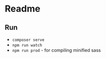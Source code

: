 # Readme

## Run
* `composer serve`
* `npm run watch`
* `npm run prod` - for compiling minified sass